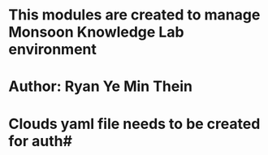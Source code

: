 # This modules are created to manage Monsoon Knowledge Lab environment
# Author: Ryan Ye Min Thein

# Clouds yaml file needs to be created for auth#
 
